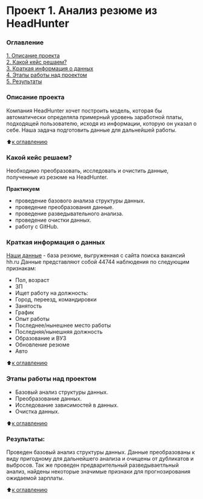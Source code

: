 # Проект 1. Анализ резюме из HeadHunter

### Оглавление  
[1. Описание проекта](./README.md#Описание-проекта)  
[2. Какой кейс решаем?](./README.md#Какой-кейс-решаем)  
[3. Краткая информация о данных](./README.md#Краткая-информация-о-данных)  
[4. Этапы работы над проектом](./README.md#Этапы-работы-над-проектом)  
[5. Результаты](./README.md#Результат)

### Описание проекта    
Компания HeadHunter хочет построить модель, которая бы автоматически определяла примерный уровень заработной платы, подходящей пользователю, исходя из информации, которую он указал о себе. Наша задача подготовить данные для дальнейшей работы.

:arrow_up:[к оглавлению](./README.md#Оглавление)


### Какой кейс решаем? 
Необходимо преобразовать, исследовать и очистить данные, полученные из резюме на HeadHunter.


**Практикуем**     
- проведение базового анализа структуры данных.
- проведение преобразования данные.
- проведение разведывательного анализа.
- проведение очистки данных.
- работу с GitHub.


### Краткая информация о данных
[Наши данные](https://drive.google.com/drive/folders/1y2vusa3u_LIQ71Qhe6Gif_taWpfb5LrV) - база резюме, выгруженная с сайта поиска вакансий hh.ru
Данные представляют собой 44744 наблюдения по следующим признакам:
- Пол, возраст
- ЗП
- Ищет работу на должность:
- Город, переезд, командировки
- Занятость
- График
- Опыт работы
- Последнее/нынешнее место работы
- Последняя/нынешняя должность
- Образование и ВУЗ
- Обновление резюме
- Авто


  
:arrow_up:[к оглавлению](./README.md#Оглавление)


### Этапы работы над проектом  
- Базовый анализ структуры данных.
- Преобразование данных.
- Исследование зависимостей в данных.
- Очистка данных.

:arrow_up:[к оглавлению](./README.md#Оглавление)


### Результаты:  
Проведен базовый анализ структуры данных.
Данные преобразованы к виду пригодному для дальнейшего анализа и очищены от дубликатов и выбросов.
Так же проведен предварительный разведываетльный анализ, найдены некоторые значимые признаки для прогнозирования ожидаемой зарплаты.

:arrow_up:[к оглавлению](./README.md#Оглавление)
